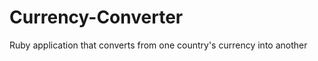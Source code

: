 Currency-Converter
==================
Ruby application that converts from one country's currency into another
